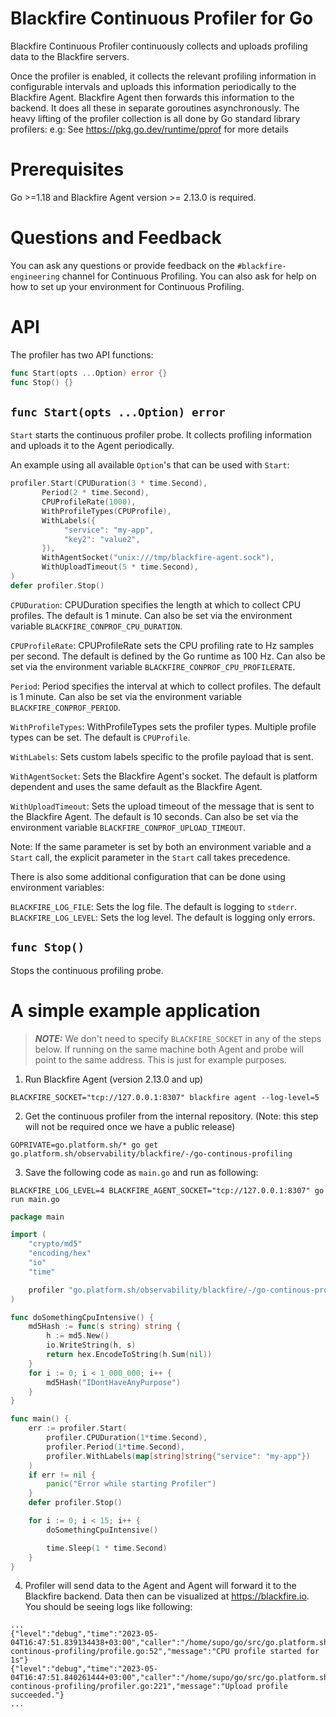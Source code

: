 # Blackfire Continuous Profiler for Go

Blackfire Continuous Profiler continuously collects and uploads profiling data to the Blackfire servers.

Once the profiler is enabled, it collects the relevant profiling information in configurable intervals and uploads this information periodically to the Blackfire Agent. Blackfire Agent then forwards this information to the backend. It does all these in separate goroutines asynchronously. The heavy lifting of the profiler collection is all done by Go standard library profilers: e.g: See https://pkg.go.dev/runtime/pprof for more details

# Prerequisites

Go >=1.18 and Blackfire Agent version >= 2.13.0 is required.

# Questions and Feedback

You can ask any questions or provide feedback on the `#blackfire-engineering` channel for Continuous Profiling. 
You can also ask for help on how to set up your environment for Continuous Profiling.

# API

The profiler has two API functions:

```go
func Start(opts ...Option) error {}
func Stop() {}
```

## `func Start(opts ...Option) error`

`Start` starts the continuous profiler probe. It collects profiling information and uploads
it to the Agent periodically.

An example using all available `Option`'s that can be used with `Start`:

```go
profiler.Start(CPUDuration(3 * time.Second), 
       Period(2 * time.Second),
       CPUProfileRate(1000),
       WithProfileTypes(CPUProfile),
       WithLabels({
            "service": "my-app",
            "key2": "value2",
       }),
       WithAgentSocket("unix:///tmp/blackfire-agent.sock"),
       WithUploadTimeout(5 * time.Second),
)
defer profiler.Stop()
```

`CPUDuration`: CPUDuration specifies the length at which to collect CPU profiles. 
The default is 1 minute. Can also be set via the environment variable `BLACKFIRE_CONPROF_CPU_DURATION`.

`CPUProfileRate`: CPUProfileRate sets the CPU profiling rate to Hz samples per second. 
The default is defined by the Go runtime as 100 Hz. Can also be set via the environment 
variable `BLACKFIRE_CONPROF_CPU_PROFILERATE`.

`Period`: Period specifies the interval at which to collect profiles. The default is 1 minute. 
Can also be set via the environment variable `BLACKFIRE_CONPROF_PERIOD`.

`WithProfileTypes`: WithProfileTypes sets the profiler types. Multiple profile types can be set.
The default is `CPUProfile`.

`WithLabels`: Sets custom labels specific to the profile payload that is sent.

`WithAgentSocket`: Sets the Blackfire Agent's socket. The default is platform dependent 
and uses the same default as the Blackfire Agent.

`WithUploadTimeout`: Sets the upload timeout of the message that is sent to the Blackfire Agent. 
The default is 10 seconds. Can also be set via the environment variable `BLACKFIRE_CONPROF_UPLOAD_TIMEOUT`.

Note:
If the same parameter is set by both an environment variable and a `Start` call, the explicit 
parameter in the `Start` call takes precedence.

There is also some additional configuration that can be done using environment variables:

`BLACKFIRE_LOG_FILE`: Sets the log file. The default is logging to `stderr`.
`BLACKFIRE_LOG_LEVEL`: Sets the log level. The default is logging only errors.

## `func Stop()`

Stops the continuous profiling probe.

# A simple example application

> **_NOTE:_**
We don't need to specify `BLACKFIRE_SOCKET` in any of the steps below. If running on the same 
machine both Agent and probe will point to the same address. This is just for example purposes.

1. Run Blackfire Agent (version 2.13.0 and up)

```
BLACKFIRE_SOCKET="tcp://127.0.0.1:8307" blackfire agent --log-level=5
```

2. Get the continuous profiler from the internal repository. 
(Note: this step will not be required once we have a public release)

```
GOPRIVATE=go.platform.sh/* go get go.platform.sh/observability/blackfire/-/go-continous-profiling
```

3. Save the following code as `main.go` and run as following: 

```
BLACKFIRE_LOG_LEVEL=4 BLACKFIRE_AGENT_SOCKET="tcp://127.0.0.1:8307" go run main.go
```

```go
package main

import (
	"crypto/md5"
	"encoding/hex"
	"io"
	"time"

	profiler "go.platform.sh/observability/blackfire/-/go-continous-profiling"
)

func doSomethingCpuIntensive() {
	md5Hash := func(s string) string {
		h := md5.New()
		io.WriteString(h, s)
		return hex.EncodeToString(h.Sum(nil))
	}
	for i := 0; i < 1_000_000; i++ {
		md5Hash("IDontHaveAnyPurpose")
	}
}

func main() {
	err := profiler.Start(
		profiler.CPUDuration(1*time.Second),
		profiler.Period(1*time.Second),
		profiler.WithLabels(map[string]string{"service": "my-app"})
	)
	if err != nil {
		panic("Error while starting Profiler")
	}
	defer profiler.Stop()

	for i := 0; i < 15; i++ {
		doSomethingCpuIntensive()

		time.Sleep(1 * time.Second)
	}
}
```

4. Profiler will send data to the Agent and Agent will forward it to the Blackfire 
backend. Data then can be visualized at https://blackfire.io. You should be seeing
logs like following:

```
...
{"level":"debug","time":"2023-05-04T16:47:51.839134438+03:00","caller":"/home/supo/go/src/go.platform.sh/observability/blackfire/-/go-continous-profiling/profile.go:52","message":"CPU profile started for 1s"}
{"level":"debug","time":"2023-05-04T16:47:51.840261444+03:00","caller":"/home/supo/go/src/go.platform.sh/observability/blackfire/-/go-continous-profiling/profiler.go:221","message":"Upload profile succeeded."}
...
```
